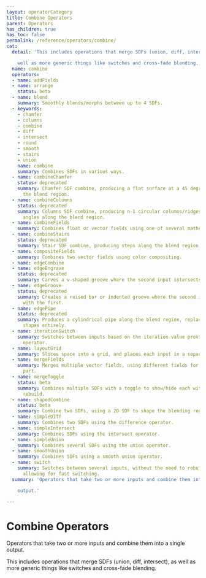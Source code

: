 ```yaml
---
layout: operatorCategory
title: Combine Operators
parent: Operators
has_children: true
has_toc: false
permalink: /reference/operators/combine/
cat:
  detail: 'This includes operations that merge SDFs (union, diff, intersect), as

    well as more generic things like switches and cross-fade blending.'
  name: combine
  operators:
  - name: addFields
  - name: arrange
    status: beta
  - name: blend
    summary: Smoothly blends/morphs between up to 4 SDFs.
  - keywords:
    - chamfer
    - columns
    - combine
    - diff
    - intersect
    - round
    - smooth
    - stairs
    - union
    name: combine
    summary: Combines SDFs in various ways.
  - name: combineChamfer
    status: deprecated
    summary: Chamfer SDF combine, producing a flat surface at a 45 degree angle along
      the blend region.
  - name: combineColumns
    status: deprecated
    summary: Columns SDF combine, producing n-1 circular columns/ridges at a 45 degree
      angles along the blend region.
  - name: combineFields
    summary: Combines float or vector fields using one of several mathematical operations.
  - name: combineStairs
    status: deprecated
    summary: Stair SDF combine, producing steps along the blend region.
  - name: compositeFields
    summary: Combines two vector fields using color compositing.
  - name: edgeCombine
  - name: edgeEngrave
    status: deprecated
    summary: Carves a v-shaped groove where the second input intersects with the first.
  - name: edgeGroove
    status: deprecated
    summary: Creates a raised bar or indented groove where the second input intersects
      with the first.
  - name: edgePipe
    status: deprecated
    summary: Produces a cylindrical pipe along the blend region, replacing the input
      shapes entirely.
  - name: iterationSwitch
    summary: Switches between inputs based on the iteration value provided by a downstream
      operator.
  - name: layoutGrid
    summary: Slices space into a grid, and places each input in a separate cell.
  - name: mergeFields
    summary: Merges multiple vector fields, using different fields for each vector
      part.
  - name: mergeToggle
    status: beta
    summary: Combines multiple SDFs with a toggle to show/hide each without a shader
      rebuild.
  - name: shapedCombine
    status: beta
    summary: Combine two SDFs, using a 2D SDF to shape the blending region.
  - name: simpleDiff
    summary: Combines two SDFs using the difference operator.
  - name: simpleIntersect
    summary: Combines SDFs using the intersect operator.
  - name: simpleUnion
    summary: Combines several SDFs using the union operator.
  - name: smoothUnion
    summary: Combines SDFs using a smooth union operator.
  - name: switch
    summary: Switches between several inputs, without the need to rebuild the shader,
      allowing for fast switching.
  summary: 'Operators that take two or more inputs and combine them into a single

    output.'

---
```


# Combine Operators

Operators that take two or more inputs and combine them into a single
output.

This includes operations that merge SDFs (union, diff, intersect), as
well as more generic things like switches and cross-fade blending.
